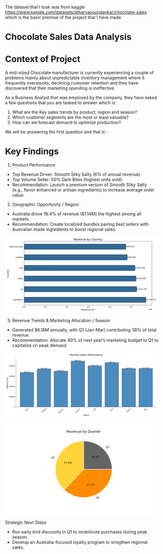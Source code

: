 The dataset that I took was from kaggle https://www.kaggle.com/datasets/atharvasoundankar/chocolate-sales which is the basic premise of the project that I have made.

# Chocolate Sales Data Analysis

# Context of Project

A mid-sized Chocolate manufacturer is currently experiencing a couple of problems mainly about unpredictable inventory management where it frequently overstocks, declining customer retention and they have discovered that their marketing spending is ineffective.

As a Business Analyst that was employed by the company, they have asked a few questions that you are tasked to answer which is :

1. What are the Key sales trends by product, region and season?
2. Which customer segments are the most or least valuable?
3. How can we forecast demand to optimize production?

We will be answering the first question and that is :

# Key Findings

1. Product Performance
- Top Revenue Driver: Smooth Sliky Salty (6% of annual revenue).
- Top Volume Seller: 50% Dark Bites (highest units sold).
- Recommendation: Launch a premium version of Smooth Sliky Salty (e.g., flavor enhanced or artisan ingredients) to increase average order value.

2. Geographic Opportunity / Region
- Australia drove 18.4% of revenue ($1.14M) the highest among all markets.
- Recommendation: Create localized bundles pairing best sellers with Australian made ingredients to boost regional sales.

![](images/country_performance.png)

3. Revenue Trends & Marketing Allocation / Season
- Generated $6.18M annually, with Q1 (Jan-Mar) contributing 38% of total revenue.
- Recommendation: Allocate 40% of next year’s marketing budget to Q1 to capitalize on peak demand

![](images/monthly_trend.png)

![](images/quarterly_breakdown.png)

Strategic Next Steps

- Run early bird discounts in Q1 to incentivize purchases during peak season.
- Develop an Australia-focused loyalty program to stregthen regional sales.


